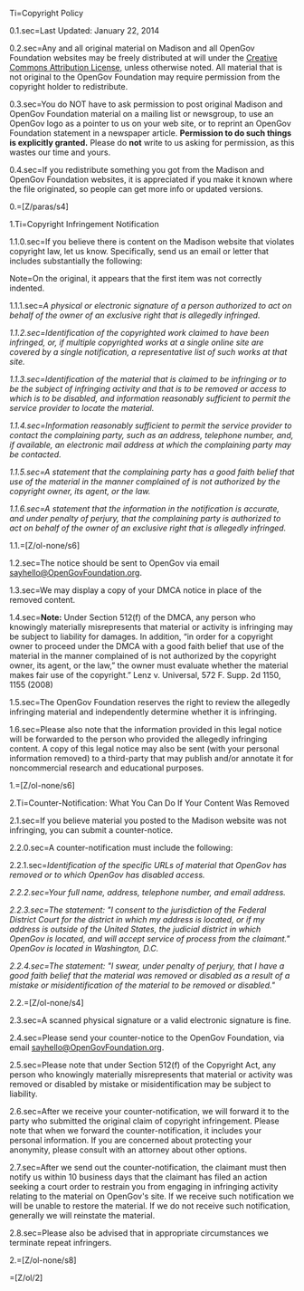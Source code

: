 Ti=Copyright Policy

0.1.sec=Last Updated: January 22, 2014

0.2.sec=Any and all original material on Madison and all OpenGov Foundation websites may be freely distributed at will under the <a href="http://www.google.com/url?q=http%3A%2F%2Fcreativecommons.org%2Flicenses%2Fby%2F3.0%2Fus%2F&sa=D&sntz=1&usg=AFQjCNGVpbB9Qi9daLWE6wfFrscDlYS3Ww">Creative Commons Attribution License</a>, unless otherwise noted. All material that is not original to the OpenGov Foundation may require permission from the copyright holder to redistribute.

0.3.sec=You do NOT have to ask permission to post original Madison and OpenGov Foundation material on a mailing list or newsgroup, to use an OpenGov logo as a pointer to us on your web site, or to reprint an OpenGov Foundation statement in a newspaper article. <b>Permission to do such things is explicitly granted.</b> Please do <b>not</b> write to us asking for permission, as this wastes our time and yours.

0.4.sec=If you redistribute something you got from the Madison and OpenGov Foundation websites, it is appreciated if you make it known where the file originated, so people can get more info or updated versions.

0.=[Z/paras/s4]

1.Ti=Copyright Infringement Notification

1.1.0.sec=If you believe there is content on the Madison website that violates copyright law, let us know. Specifically, send us an email or letter that includes substantially the following:

Note=On the original, it appears that the first item was not correctly indented.

1.1.1.sec=<i>A physical or electronic signature of a person authorized to act on behalf of the owner of an exclusive right that is allegedly infringed.

1.1.2.sec=Identification of the copyrighted work claimed to have been infringed, or, if multiple copyrighted works at a single online site are covered by a single notification, a representative list of such works at that site.

1.1.3.sec=Identification of the material that is claimed to be infringing or to be the subject of infringing activity and that is to be removed or access to which is to be disabled, and information reasonably sufficient to permit the service provider to locate the material.

1.1.4.sec=Information reasonably sufficient to permit the service provider to contact the complaining party, such as an address, telephone number, and, if available, an electronic mail address at which the complaining party may be contacted.

1.1.5.sec=A statement that the complaining party has a good faith belief that use of the material in the manner complained of is not authorized by the copyright owner, its agent, or the law.

1.1.6.sec=A statement that the information in the notification is accurate, and under penalty of perjury, that the complaining party is authorized to act on behalf of the owner of an exclusive right that is allegedly infringed.</i>

1.1.=[Z/ol-none/s6]

1.2.sec=The notice should be sent to OpenGov via email <a href="mailto:sayhello@OpenGovFoundation.org">sayhello@OpenGovFoundation.org</a>.

1.3.sec=We may display a copy of your DMCA notice in place of the removed content.

1.4.sec=<b>Note:</b> Under Section 512(f) of the DMCA, any person who knowingly materially misrepresents that material or activity is infringing may be subject to liability for damages. In addition, “in order for a copyright owner to proceed under the DMCA with a good faith belief that use of the material in the manner complained of is not authorized by the copyright owner, its agent, or the law,” the owner must evaluate whether the material makes fair use of the copyright.” Lenz v. Universal, 572 F. Supp. 2d 1150, 1155 (2008)

1.5.sec=The OpenGov Foundation reserves the right to review the allegedly infringing material and independently determine whether it is infringing.

1.6.sec=Please also note that the information provided in this legal notice will be forwarded to the person who provided the allegedly infringing content. A copy of this legal notice may also be sent (with your personal information removed) to a third-party that may publish and/or annotate it for noncommercial research and educational purposes.

1.=[Z/ol-none/s6]

2.Ti=Counter-Notification: What You Can Do If Your Content Was Removed

2.1.sec=If you believe material you posted to the Madison website was not infringing, you can submit a counter-notice.

2.2.0.sec=A counter-notification must include the following:

2.2.1.sec=<i>Identification of the specific URLs of material that OpenGov has removed or to which OpenGov has disabled access.

2.2.2.sec=Your full name, address, telephone number, and email address.

2.2.3.sec=The statement: "I consent to the jurisdiction of the Federal District Court for the district in which my address is located, or if my address is outside of the United States, the judicial district in which OpenGov is located, and will accept service of process from the claimant." OpenGov is located in Washington, D.C.

2.2.4.sec=The statement: "I swear, under penalty of perjury, that I have a good faith belief that the material was removed or disabled as a result of a mistake or misidentification of the material to be removed or disabled."</i>

2.2.=[Z/ol-none/s4]

2.3.sec=A scanned physical signature or a valid electronic signature is fine.

2.4.sec=Please send your counter-notice to the OpenGov Foundation, via email <a href="mailto:sayhello@OpenGovFoundation.org">sayhello@OpenGovFoundation.org</a>.

2.5.sec=Please note that under Section 512(f) of the Copyright Act, any person who knowingly materially misrepresents that material or activity was removed or disabled by mistake or misidentification may be subject to liability.

2.6.sec=After we receive your counter-notification, we will forward it to the party who submitted the original claim of copyright infringement. Please note that when we forward the counter-notification, it includes your personal information. If you are concerned about protecting your anonymity, please consult with an attorney about other options.

2.7.sec=After we send out the counter-notification, the claimant must then notify us within 10 business days that the claimant has filed an action seeking a court order to restrain you from engaging in infringing activity relating to the material on OpenGov's site. If we receive such notification we will be unable to restore the material. If we do not receive such notification, generally we will reinstate the material.

2.8.sec=Please also be advised that in appropriate circumstances we terminate repeat infringers.

2.=[Z/ol-none/s8]

=[Z/ol/2]

